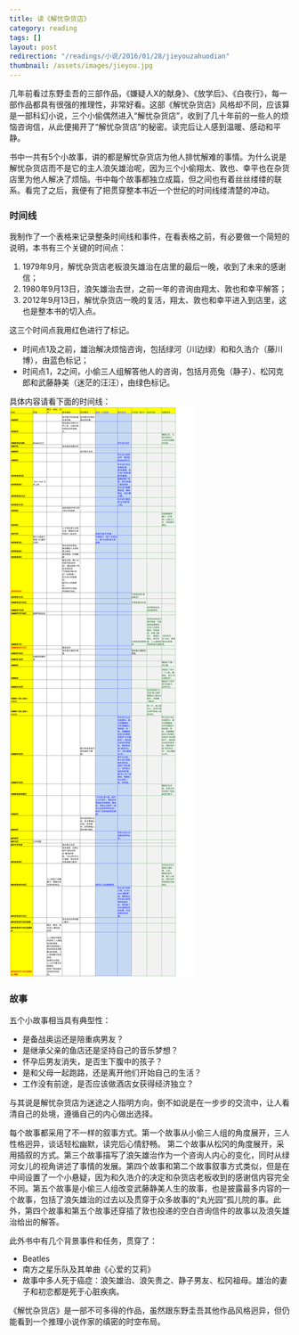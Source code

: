 ```yaml
---
title: 读《解忧杂货店》  
category: reading  
tags: []  
layout: post  
redirection: "/readings/小说/2016/01/28/jieyouzahuodian"
thumbnail: /assets/images/jieyou.jpg
---
```


几年前看过东野圭吾的三部作品，《嫌疑人X的献身》、《放学后》、《白夜行》，每一部作品都具有很强的推理性，非常好看。这部《解忧杂货店》风格却不同，应该算是一部科幻小说，三个小偷偶然进入“解忧杂货店”，收到了几十年前的一些人的烦恼咨询信，从此便揭开了“解忧杂货店”的秘密。读完后让人感到温暖、感动和平静。

书中一共有5个小故事，讲的都是解忧杂货店为他人排忧解难的事情。为什么说是解忧杂货店而不是它的主人浪矢雄治呢，因为三个小偷翔太、敦也、幸平也在杂货店里为他人解决了烦恼。书中每个故事都独立成篇，但之间也有着丝丝缕缕的联系。看完了之后，我便有了把贯穿整本书近一个世纪的时间线缕清楚的冲动。

### 时间线

我制作了一个表格来记录整条时间线和事件，在看表格之前，有必要做一个简短的说明，本书有三个关键的时间点： 

1. 1979年9月，解忧杂货店老板浪矢雄治在店里的最后一晚，收到了未来的感谢信；
2. 1980年9月13日，浪矢雄治去世，之前一年的咨询由翔太、敦也和幸平解答；
3. 2012年9月13日，解忧杂货店一晚的复活，翔太、敦也和幸平进入到店里，这也是整本书的切入点。

这三个时间点我用红色进行了标记。

* 时间点1及之前，雄治解决烦恼咨询，包括绿河（川边绿）和和久浩介（藤川博），由蓝色标记；
* 时间点1，2之间，小偷三人组解答他人的咨询，包括月亮兔（静子）、松冈克郎和武藤静美（迷茫的汪汪），由绿色标记。

具体内容请看下面的时间线：
![image](/assets/images/timeline-jieyouzahuopu.png)

### 故事

五个小故事相当具有典型性：

* 是备战奥运还是陪重病男友？
* 是继承父亲的鱼店还是坚持自己的音乐梦想？
* 怀孕后男友消失，是否生下腹中的孩子？
* 是和父母一起跑路，还是离开他们开始自己的生活？
* 工作没有前途，是否应该做酒店女获得经济独立？

与其说是解忧杂货店为迷途之人指明方向，倒不如说是在一步步的交流中，让人看清自己的处境，遵循自己的内心做出选择。

每个故事都采用了不一样的叙事方式。第一个故事从小偷三人组的角度展开，三人性格迥异，谈话轻松幽默，读完后心情舒畅。
第二个故事从松冈的角度展开，采用插叙的方式。第三个故事描写了浪矢雄治作为一个咨询人内心的变化，同时从绿河女儿的视角讲述了事情的发展。第四个故事和第二个故事叙事方式类似，但是在中间设置了一个小悬疑，因为和久浩介的决定和杂货店老板收到的感谢信内容完全不同。第五个故事是小偷三人组改变武藤静美人生的故事，也是披露最多内容的一个故事，包括了浪矢雄治的过去以及贯穿于众多故事的“丸光园”孤儿院的事。此外，第四个故事和第五个故事还穿插了敦也投递的空白咨询信件的故事以及浪矢雄治给出的解答。

此外书中有几个背景事件和任务，贯穿了：

* Beatles
* 南方之星乐队及其单曲《心爱的艾莉》
* 故事中多人死于癌症：浪矢雄治、浪矢贵之、静子男友、松冈祖母。雄治的妻子和初恋都是死于心脏疾病。

《解忧杂货店》是一部不可多得的作品，虽然跟东野圭吾其他作品风格迥异，但仍能看到一个推理小说作家的缜密的时空布局。





